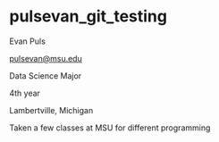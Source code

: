 # pulsevan_git_testing

Evan Puls

pulsevan@msu.edu

Data Science Major

4th year

Lambertville, Michigan

Taken a few classes at MSU for different programming
